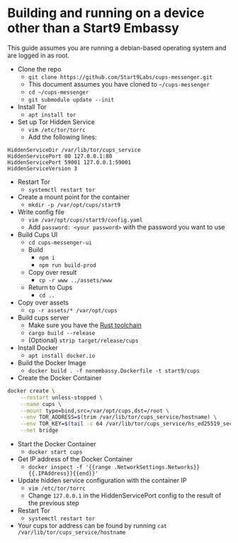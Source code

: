 # Building and running on a device other than a Start9 Embassy
This guide assumes you are running a debian-based operating system and are logged in as root.

  - Clone the repo
    - `git clone https://github.com/Start9Labs/cups-messenger.git`
    - This document assumes you have cloned to `~/cups-messenger`
    - `cd ~/cups-messenger`
    - `git submodule update --init`
  - Install Tor
    - `apt install tor`
  - Set up Tor Hidden Service
    - `vim /etc/tor/torrc`
    - Add the following lines:
```
HiddenServiceDir /var/lib/tor/cups_service
HiddenServicePort 80 127.0.0.1:80
HiddenServicePort 59001 127.0.0.1:59001
HiddenServiceVersion 3
```
  - Restart Tor
    - `systemctl restart tor`
  - Create a mount point for the container
    - `mkdir -p /var/opt/cups/start9`
  - Write config file
    - `vim /var/opt/cups/start9/config.yaml`
    - Add `password: <your password>` with the password you want to use
  - Build Cups UI
    - `cd cups-messenger-ui`
    - Build
      - `npm i`
      - `npm run build-prod`
    - Copy over result
      - `cp -r www ../assets/www`
    - Return to Cups
      - `cd ..`
  - Copy over assets
    - `cp -r assets/* /var/opt/cups`
  - Build cups server
    - Make sure you have the [Rust toolchain](https://rustup.rs)
    - `cargo build --release`
    - (Optional) `strip target/release/cups`
  - Install Docker
    - `apt install docker.io`
  - Build the Docker Image
    - `docker build . -f nonembassy.Dockerfile -t start9/cups`
  - Create the Docker Container
```bash
docker create \
    --restart unless-stopped \
    --name cups \
    --mount type=bind,src=/var/opt/cups,dst=/root \
    --env TOR_ADDRESS=$(trim /var/lib/tor/cups_service/hostname) \
    --env TOR_KEY=$(tail -c 64 /var/lib/tor/cups_service/hs_ed25519_secret_key | base32) \
    --net bridge
```
  - Start the Docker Container
    - `docker start cups`
  - Get IP address of the Docker Container
    - `docker inspect -f '{{range .NetworkSettings.Networks}}{{.IPAddress}}{{end}}'`
  - Update hidden service configuration with the container IP
    - `vim /etc/tor/torrc`
    - Change `127.0.0.1` in the HiddenServicePort config to the result of the previous step
  - Restart Tor
    - `systemctl restart tor`
  - Your cups tor address can be found by running `cat /var/lib/tor/cups_service/hostname`
